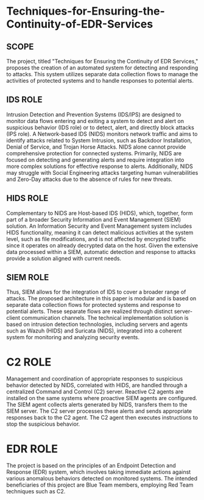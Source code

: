 # Techniques-for-Ensuring-the-Continuity-of-EDR-Services
## SCOPE
The project, titled "Techniques for Ensuring the Continuity of EDR Services," proposes the creation of an automated system for detecting and responding to attacks. This system utilizes separate data collection flows to manage the activities of protected systems and to handle responses to potential alerts.

## IDS ROLE
Intrusion Detection and Prevention Systems (IDS/IPS) are designed to monitor data flows entering and exiting a system to detect and alert on suspicious behavior (IDS role) or to detect, alert, and directly block attacks (IPS role). A Network-based IDS (NIDS) monitors network traffic and aims to identify attacks related to System Intrusion, such as Backdoor Installation, Denial of Service, and Trojan Horse Attacks. NIDS alone cannot provide comprehensive protection for connected systems. Primarily, NIDS are focused on detecting and generating alerts and require integration into more complex solutions for effective response to alerts. Additionally, NIDS may struggle with Social Engineering attacks targeting human vulnerabilities and Zero-Day attacks due to the absence of rules for new threats.

## HIDS ROLE
Complementary to NIDS are Host-based IDS (HIDS), which, together, form part of a broader Security Information and Event Management (SIEM) solution. An Information Security and Event Management system includes HIDS functionality, meaning it can detect malicious activities at the system level, such as file modifications, and is not affected by encrypted traffic since it operates on already decrypted data on the host. Given the extensive data processed within a SIEM, automatic detection and response to attacks provide a solution aligned with current needs.

## SIEM ROLE
Thus, SIEM allows for the integration of IDS to cover a broader range of attacks. The proposed architecture in this paper is modular and is based on separate data collection flows for protected systems and response to potential alerts. These separate flows are realized through distinct server-client communication channels. The technical implementation solution is based on intrusion detection technologies, including servers and agents such as Wazuh (HIDS) and Suricata (NIDS), integrated into a coherent system for monitoring and analyzing security events.

# C2 ROLE
Management and coordination of appropriate responses to suspicious behavior detected by NIDS, correlated with HIDS, are handled through a centralized Command and Control (C2) server. Reactive C2 agents are installed on the same systems where proactive SIEM agents are configured. The SIEM agent collects alerts generated by NIDS, transfers them to the SIEM server. The C2 server processes these alerts and sends appropriate responses back to the C2 agent. The C2 agent then executes instructions to stop the suspicious behavior.

# EDR ROLE
The project is based on the principles of an Endpoint Detection and Response (EDR) system, which involves taking immediate actions against various anomalous behaviors detected on monitored systems. The intended beneficiaries of this project are Blue Team members, employing Red Team techniques such as C2.






